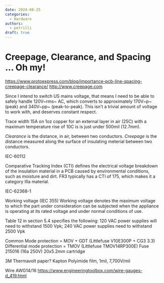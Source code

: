 ```yaml
---
date: 2024-08-25
categories: 
  - Hardware
authors:
  - petrilli 
draft: true
---
```

# Creepage, Clearance, and Spacing ... Oh my!

https://www.protoexpress.com/blog/importance-pcb-line-spacing-creepage-clearance/
http://www.creepage.com

Since I intend to switch US mains voltage, that means I need to be able
to safely handle 120V~rms~ AC, which converts to approximately 170V~p~
(peak) and 340V~pp~ (peak-to-peak). This isn't a trivial amount of
voltage to work with, and deserves constant respect. 

Trace width 15A on 1oz copper for an external layer in air (25C) with a
maximum temperature rise of 10C is is just under 500mil (12.7mm). 

_Clearance_ is the distance, in air, between two conductors. _Creepage_
is the distance measured along the surface of insulating meterial
between two conductors.

 IEC-60112

 Comparative Tracking Index (CTI) defines the electrical voltage
 breakdown of the insulation material in a PCB caused by environmental
 conditions, such as moisture and dirt. FR3 typically has a CTI of 175,
 which makes it a category IIIa material.

 IEC-62368-1 

 Working voltage (IEC 355) Working voltage denotes the maximum voltage to which the part under consideration can be subjected when the appliance is operating at its rated voltage and under normal conditions of use.

Table 12 in section 5.4 specifies the following: 120 VAC
power supplies will need to withstand 1500 Vpk; 240 VAC
power supplies need to withstand 2500 Vpk

Common Mode protection = MOV + GDT (Littlefuse V10E300P + CG3 3.3)
Differential mode protection = TMOV (Littlefuse TMOV14RP300E)
Fuse 215016 (16a 250V) 20x5.2mm cartridge

3M Thermavolt paper?
Kapton Polyimide film, 1mil, 7,700V/mil

Wire AWG14/16 https://www.engineeringtoolbox.com/wire-gauges-d_419.html
